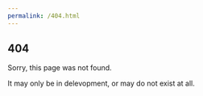 ```yaml
---
permalink: /404.html
---
```


## 404

Sorry, this page was not found.

It may only be in delevopment, or may do not exist at all.

